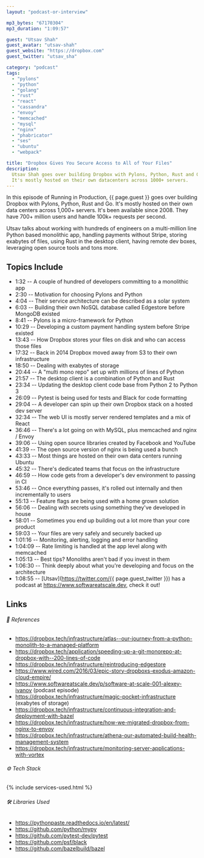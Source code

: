 ```yaml
---
layout: "podcast-or-interview"

mp3_bytes: "67170304"
mp3_duration: "1:09:57"

guest: "Utsav Shah"
guest_avatar: "utsav-shah"
guest_website: "https://dropbox.com"
guest_twitter: "utsav_sha"

category: "podcast"
tags:
  - "pylons"
  - "python"
  - "golang"
  - "rust"
  - "react"
  - "cassandra"
  - "envoy"
  - "memcached"
  - "mysql"
  - "nginx"
  - "phabricator"
  - "ses"
  - "ubuntu"
  - "webpack"

title: "Dropbox Gives You Secure Access to All of Your Files"
description:
  Utsav Shah goes over building Dropbox with Pylons, Python, Rust and Go.
  It's mostly hosted on their own datacenters across 1000+ servers.
---
```


In this episode of Running in Production, {{ page.guest }} goes over building
Dropbox with Pylons, Python, Rust and Go. It's mostly hosted on their own
data centers across 1,000+ servers. It's been available since 2008. They have
700+ million users and handle 100k+ requests per second.

Utsav talks about working with hundreds of engineers on a multi-million line
Python based monolithic app, handling payments without Stripe, storing exabytes
of files, using Rust in the desktop client, having remote dev boxes, leveraging
open source tools and tons more.

## Topics Include

- 1:32 -- A couple of hundred of developers committing to a monolithic app
- 2:30 -- Motivation for choosing Pylons and Python
- 4:04 -- Their service architecture can be described as a solar system
- 6:03 -- Building their own NoSQL database called Edgestore before MongoDB existed
- 8:41 -- Pylons is a micro-framework for Python
- 10:29 -- Developing a custom payment handling system before Stripe existed
- 13:43 -- How Dropbox stores your files on disk and who can access those files
- 17:32 -- Back in 2014 Dropbox moved away from S3 to their own infrastructure
- 18:50 -- Dealing with exabytes of storage
- 20:44 -- A "multi mono repo" set up with millions of lines of Python
- 21:57 -- The desktop client is a combination of Python and Rust
- 23:34 -- Updating the desktop client code base from Python 2 to Python 3
- 26:09 -- Pytest is being used for tests and Black for code formatting
- 29:04 -- A developer can spin up their own Dropbox stack on a hosted dev server
- 32:34 -- The web UI is mostly server rendered templates and a mix of React
- 36:46 -- There's a lot going on with MySQL, plus memcached and nginx / Envoy
- 39:06 -- Using open source libraries created by Facebook and YouTube
- 41:39 -- The open source version of nginx is being used a bunch
- 43:33 -- Most things are hosted on their own data centers running Ubuntu
- 45:32 -- There's dedicated teams that focus on the infrastructure
- 46:59 -- How code gets from a developer's dev environment to passing in CI
- 53:46 -- Once everything passes, it's rolled out internally and then incrementally to users
- 55:13 -- Feature flags are being used with a home grown solution
- 56:06 -- Dealing with secrets using something they've developed in house
- 58:01 -- Sometimes you end up building out a lot more than your core product
- 59:03 -- Your files are very safely and securely backed up
- 1:01:16 -- Monitoring, alerting, logging and error handling
- 1:04:09 -- Rate limiting is handled at the app level along with memcached
- 1:05:13 -- Best tips? Monoliths aren't bad if you invest in them
- 1:06:30 -- Think deeply about what you're developing and focus on the architecture
- 1:08:55 -- [Utsav](https://twitter.com/{{ page.guest_twitter }}) has a podcast at <https://www.softwareatscale.dev>, check it out!

## Links

###### 📄 References

- <https://dropbox.tech/infrastructure/atlas--our-journey-from-a-python-monolith-to-a-managed-platform>
- <https://dropbox.tech/application/speeding-up-a-git-monorepo-at-dropbox-with--200-lines-of-code>
- <https://dropbox.tech/infrastructure/reintroducing-edgestore>
- <https://www.wired.com/2016/03/epic-story-dropboxs-exodus-amazon-cloud-empire/>
- <https://www.softwareatscale.dev/p/software-at-scale-001-alexey-ivanov> (podcast episode)
- <https://dropbox.tech/infrastructure/magic-pocket-infrastructure> (exabytes of storage)
- <https://dropbox.tech/infrastructure/continuous-integration-and-deployment-with-bazel>
- <https://dropbox.tech/infrastructure/how-we-migrated-dropbox-from-nginx-to-envoy>
- <https://dropbox.tech/infrastructure/athena-our-automated-build-health-management-system>
- <https://dropbox.tech/infrastructure/monitoring-server-applications-with-vortex>

###### ⚙️ Tech Stack

{% include services-used.html %}

###### 🛠 Libraries Used

- <https://pythonpaste.readthedocs.io/en/latest/>
- <https://github.com/python/mypy>
- <https://github.com/pytest-dev/pytest>
- <https://github.com/psf/black>
- <https://github.com/bazelbuild/bazel>
